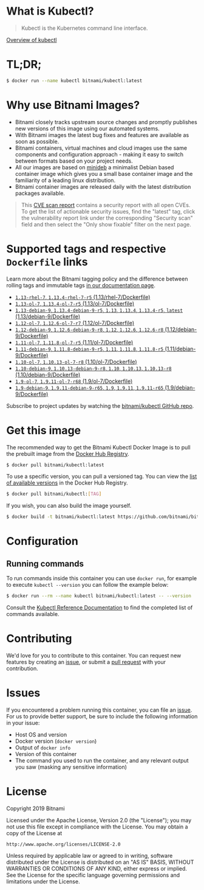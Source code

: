 
# What is Kubectl?

> Kubectl is the Kubernetes command line interface.

[Overview of kubectl](https://kubernetes.io/docs/reference/kubectl/overview/)

# TL;DR;

```bash
$ docker run --name kubectl bitnami/kubectl:latest
```

# Why use Bitnami Images?

* Bitnami closely tracks upstream source changes and promptly publishes new versions of this image using our automated systems.
* With Bitnami images the latest bug fixes and features are available as soon as possible.
* Bitnami containers, virtual machines and cloud images use the same components and configuration approach - making it easy to switch between formats based on your project needs.
* All our images are based on [minideb](https://github.com/bitnami/minideb) a minimalist Debian based container image which gives you a small base container image and the familiarity of a leading linux distribution.
* Bitnami container images are released daily with the latest distribution packages available.


> This [CVE scan report](https://quay.io/repository/bitnami/kubectl?tab=tags) contains a security report with all open CVEs. To get the list of actionable security issues, find the "latest" tag, click the vulnerability report link under the corresponding "Security scan" field and then select the "Only show fixable" filter on the next page.

# Supported tags and respective `Dockerfile` links

Learn more about the Bitnami tagging policy and the difference between rolling tags and immutable tags [in our documentation page](https://docs.bitnami.com/containers/how-to/understand-rolling-tags-containers/).


* [`1.13-rhel-7`, `1.13.4-rhel-7-r5` (1.13/rhel-7/Dockerfile)](https://github.com/bitnami/bitnami-docker-kubectl/blob/1.13.4-rhel-7-r5/1.13/rhel-7/Dockerfile)
* [`1.13-ol-7`, `1.13.4-ol-7-r5` (1.13/ol-7/Dockerfile)](https://github.com/bitnami/bitnami-docker-kubectl/blob/1.13.4-ol-7-r5/1.13/ol-7/Dockerfile)
* [`1.13-debian-9`, `1.13.4-debian-9-r5`, `1.13`, `1.13.4`, `1.13.4-r5`, `latest` (1.13/debian-9/Dockerfile)](https://github.com/bitnami/bitnami-docker-kubectl/blob/1.13.4-debian-9-r5/1.13/debian-9/Dockerfile)
* [`1.12-ol-7`, `1.12.6-ol-7-r7` (1.12/ol-7/Dockerfile)](https://github.com/bitnami/bitnami-docker-kubectl/blob/1.12.6-ol-7-r7/1.12/ol-7/Dockerfile)
* [`1.12-debian-9`, `1.12.6-debian-9-r8`, `1.12`, `1.12.6`, `1.12.6-r8` (1.12/debian-9/Dockerfile)](https://github.com/bitnami/bitnami-docker-kubectl/blob/1.12.6-debian-9-r8/1.12/debian-9/Dockerfile)
* [`1.11-ol-7`, `1.11.8-ol-7-r5` (1.11/ol-7/Dockerfile)](https://github.com/bitnami/bitnami-docker-kubectl/blob/1.11.8-ol-7-r5/1.11/ol-7/Dockerfile)
* [`1.11-debian-9`, `1.11.8-debian-9-r5`, `1.11`, `1.11.8`, `1.11.8-r5` (1.11/debian-9/Dockerfile)](https://github.com/bitnami/bitnami-docker-kubectl/blob/1.11.8-debian-9-r5/1.11/debian-9/Dockerfile)
* [`1.10-ol-7`, `1.10.13-ol-7-r8` (1.10/ol-7/Dockerfile)](https://github.com/bitnami/bitnami-docker-kubectl/blob/1.10.13-ol-7-r8/1.10/ol-7/Dockerfile)
* [`1.10-debian-9`, `1.10.13-debian-9-r8`, `1.10`, `1.10.13`, `1.10.13-r8` (1.10/debian-9/Dockerfile)](https://github.com/bitnami/bitnami-docker-kubectl/blob/1.10.13-debian-9-r8/1.10/debian-9/Dockerfile)
* [`1.9-ol-7`, `1.9.11-ol-7-r68` (1.9/ol-7/Dockerfile)](https://github.com/bitnami/bitnami-docker-kubectl/blob/1.9.11-ol-7-r68/1.9/ol-7/Dockerfile)
* [`1.9-debian-9`, `1.9.11-debian-9-r65`, `1.9`, `1.9.11`, `1.9.11-r65` (1.9/debian-9/Dockerfile)](https://github.com/bitnami/bitnami-docker-kubectl/blob/1.9.11-debian-9-r65/1.9/debian-9/Dockerfile)

Subscribe to project updates by watching the [bitnami/kubectl GitHub repo](https://github.com/bitnami/bitnami-docker-kubectl).

# Get this image

The recommended way to get the Bitnami Kubectl Docker Image is to pull the prebuilt image from the [Docker Hub Registry](https://hub.docker.com/r/bitnami/kubectl).

```bash
$ docker pull bitnami/kubectl:latest
```

To use a specific version, you can pull a versioned tag. You can view the [list of available versions](https://hub.docker.com/r/bitnami/kubectl/tags/) in the Docker Hub Registry.

```bash
$ docker pull bitnami/kubectl:[TAG]
```

If you wish, you can also build the image yourself.

```bash
$ docker build -t bitnami/kubectl:latest https://github.com/bitnami/bitnami-docker-kubectl.git
```

# Configuration

## Running commands

To run commands inside this container you can use `docker run`, for example to execute `kubectl --version` you can follow the example below:

```bash
$ docker run --rm --name kubectl bitnami/kubectl:latest -- --version
```

Consult the [Kubectl Reference Documentation](https://kubernetes.io/docs/reference/generated/kubectl/kubectl-commands) to find the completed list of commands available.

# Contributing

We'd love for you to contribute to this container. You can request new features by creating an [issue](https://github.com/bitnami/bitnami-docker-kubectl/issues), or submit a [pull request](https://github.com/bitnami/bitnami-docker-kubectl/pulls) with your contribution.

# Issues

If you encountered a problem running this container, you can file an [issue](https://github.com/bitnami/bitnami-docker-kubectl/issues). For us to provide better support, be sure to include the following information in your issue:

- Host OS and version
- Docker version (`docker version`)
- Output of `docker info`
- Version of this container
- The command you used to run the container, and any relevant output you saw (masking any sensitive information)

# License

Copyright 2019 Bitnami

Licensed under the Apache License, Version 2.0 (the "License");
you may not use this file except in compliance with the License.
You may obtain a copy of the License at

    http://www.apache.org/licenses/LICENSE-2.0

Unless required by applicable law or agreed to in writing, software
distributed under the License is distributed on an "AS IS" BASIS,
WITHOUT WARRANTIES OR CONDITIONS OF ANY KIND, either express or implied.
See the License for the specific language governing permissions and
limitations under the License.
